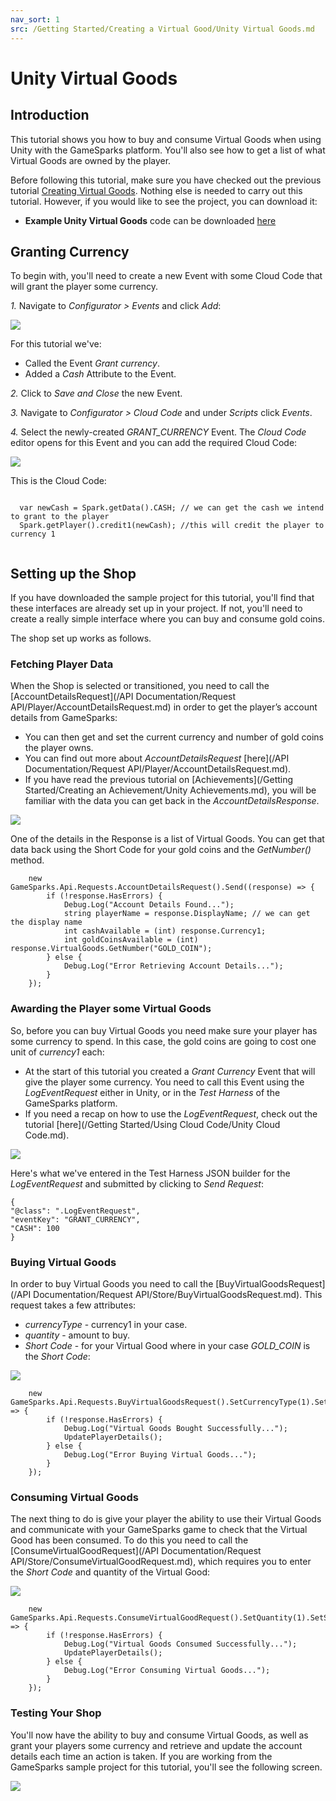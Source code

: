 ```yaml
---
nav_sort: 1
src: /Getting Started/Creating a Virtual Good/Unity Virtual Goods.md
---
```


# Unity Virtual Goods

## Introduction

This tutorial shows you how to buy and consume Virtual Goods when using Unity with the GameSparks platform. You'll also see how to get a list of what Virtual Goods are owned by the player.

Before following this tutorial, make sure you have checked out the previous tutorial [Creating Virtual Goods](./README.md). Nothing else is needed to carry out this tutorial. However, if you would like to see the project, you can download it:

* **Example Unity Virtual Goods** code can be downloaded [here](http://repo.gamesparks.net/docs/tutorial-assets/UnityVirtualGoods_Tutorial.zip)

## Granting Currency

To begin with, you'll need to create a new Event with some Cloud Code that will grant the player some currency.

*1.* Navigate to *Configurator > Events* and click *Add*:

![](img/UT/12.png)

For this tutorial we've:
* Called the Event *Grant currency*.
* Added a *Cash* Attribute to the Event.

*2.* Click to *Save and Close* the new Event.

*3.* Navigate to *Configurator > Cloud Code* and under *Scripts* click *Events*.

*4.* Select the newly-created *GRANT_CURRENCY* Event. The *Cloud Code* editor opens for this Event and you can add the required Cloud Code:

![](img/UT/13.png)

This is the Cloud Code:

```

  var newCash = Spark.getData().CASH; // we can get the cash we intend to grant to the player
  Spark.getPlayer().credit1(newCash); //this will credit the player to currency 1


```

## Setting up the Shop

If you have downloaded the sample project for this tutorial, you'll find that these interfaces are already set up in your project. If not, you'll need to create a really simple interface where you can buy and consume gold coins.

The shop set up works as follows.

### Fetching Player Data

When the Shop is selected or transitioned, you need to call the [AccountDetailsRequest](/API Documentation/Request API/Player/AccountDetailsRequest.md) in order to get the player’s account details from GameSparks:
* You can then get and set the current currency and number of gold coins the player owns.
* You can find out more about *AccountDetailsRequest* [here](/API Documentation/Request API/Player/AccountDetailsRequest.md).
* If you have read the previous tutorial on [Achievements](/Getting Started/Creating an Achievement/Unity Achievements.md), you will be familiar with the data you can get back in the *AccountDetailsResponse*.

![](img/UT/3.png)

One of the details in the Response is a list of Virtual Goods. You can get that data back using the Short Code for your gold coins and the *GetNumber()* method.

```
    new GameSparks.Api.Requests.AccountDetailsRequest().Send((response) => {
    	if (!response.HasErrors) {
    		Debug.Log("Account Details Found...");
    		string playerName = response.DisplayName; // we can get the display name
    		int cashAvailable = (int) response.Currency1;
    		int goldCoinsAvailable = (int) response.VirtualGoods.GetNumber("GOLD_COIN");
    	} else {
    		Debug.Log("Error Retrieving Account Details...");
    	}
    });
```

### Awarding the Player some Virtual Goods

So, before you can buy Virtual Goods you need make sure your player has some currency to spend. In this case, the gold coins are going to cost one unit of *currency1* each:
* At the start of this tutorial you created a *Grant Currency* Event that will give the player some currency. You need to call this Event using the *LogEventRequest* either in Unity, or in the *Test Harness* of the GameSparks platform.
* If you need a recap on how to use the *LogEventRequest*, check out the tutorial [here](/Getting Started/Using Cloud Code/Unity Cloud Code.md).

![](img/UT/14.png)

Here's what we've entered in the Test Harness JSON builder for the *LogEventRequest* and submitted by clicking to *Send Request*:

```
{
"@class": ".LogEventRequest",
"eventKey": "GRANT_CURRENCY",
"CASH": 100
}

```

### Buying Virtual Goods

In order to buy Virtual Goods you need to call the [BuyVirtualGoodsRequest](/API Documentation/Request API/Store/BuyVirtualGoodsRequest.md). This request takes a few attributes:
* *currencyType* - currency1 in your case.
* *quantity* - amount to buy.
* *Short Code* - for your Virtual Good where in your case *GOLD_COIN* is the *Short Code*:

![](img/UT/5.png)

```
    new GameSparks.Api.Requests.BuyVirtualGoodsRequest().SetCurrencyType(1).SetQuantity(1).SetShortCode("GOLD_COIN").Send((response) => {
    	if (!response.HasErrors) {
    		Debug.Log("Virtual Goods Bought Successfully...");
    		UpdatePlayerDetails();
    	} else {
    		Debug.Log("Error Buying Virtual Goods...");
    	}
    });

```

### Consuming Virtual Goods

The next thing to do is give your player the ability to use their Virtual Goods and communicate with your GameSparks game to check that the Virtual Good has been consumed. To do this you need to call the [ConsumeVirtualGoodRequest](/API Documentation/Request API/Store/ConsumeVirtualGoodRequest.md), which requires you to enter the *Short Code* and quantity of the Virtual Good:

![](img/UT/8.png)


```
    new GameSparks.Api.Requests.ConsumeVirtualGoodRequest().SetQuantity(1).SetShortCode("GOLD_COIN").Send((response) => {
    	if (!response.HasErrors) {
    		Debug.Log("Virtual Goods Consumed Successfully...");
    		UpdatePlayerDetails();
    	} else {
    		Debug.Log("Error Consuming Virtual Goods...");
    	}
    });
```

### Testing Your Shop

You'll now have the ability to buy and consume Virtual Goods, as well as grant your players some currency and retrieve and update the account details each time an action is taken. If you are working from the GameSparks sample project for this tutorial, you'll see the following screen.

![](img/UT/9.png)
